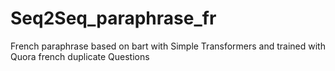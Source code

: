 # Seq2Seq_paraphrase_fr

French paraphrase based on bart with Simple Transformers and trained with Quora french duplicate Questions

